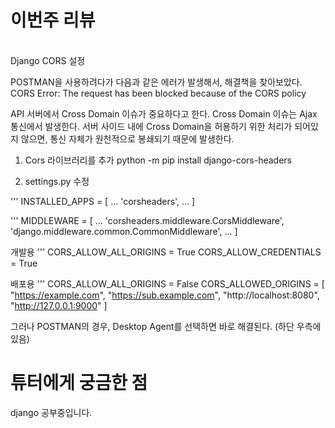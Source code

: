 # 이번주 리뷰

<br>
Django CORS 설정

POSTMAN을 사용하려다가 다음과 같은 에러가 발생해서, 해결책을 찾아보았다.
CORS Error: The request has been blocked because of the CORS policy

API 서버에서 Cross Domain 이슈가 중요하다고 한다. Cross Domain 이슈는 Ajax 통신에서 발생한다.
서버 사이드 내에 Cross Domain을 허용하기 위한 처리가 되어있지 않으면, 통신 자체가 원천적으로 봉쇄되기 때문에 발생한다.

1. Cors 라이브러리를 추가
   python -m pip install django-cors-headers

2. settings.py 수정

'''
INSTALLED_APPS = [
...
'corsheaders',
...
]

'''
MIDDLEWARE = [
...
'corsheaders.middleware.CorsMiddleware',
'django.middleware.common.CommonMiddleware',
...
]

개발용
'''
CORS_ALLOW_ALL_ORIGINS = True
CORS_ALLOW_CREDENTIALS = True

배포용
'''
CORS_ALLOW_ALL_ORIGINS = False
CORS_ALLOWED_ORIGINS = [
"https://example.com",
"https://sub.example.com",
"http://localhost:8080",
"http://127.0.0.1:9000"
]

그러나 POSTMAN의 경우, Desktop Agent를 선택하면 바로 해결된다.
(하단 우측에 있음)

# 튜터에게 궁금한 점

django 공부중입니다.
